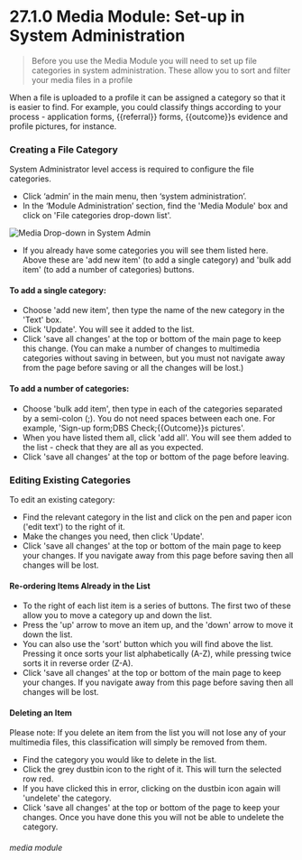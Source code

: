 # 27.1.0 Media Module: Set-up in System Administration

> Before you use the Media Module you will need to set up file categories in system administration. These allow you to sort and filter your media files in a profile



When a file is uploaded to a profile it can be assigned a category so that it is easier to find. For example, you could classify things according to your process - application forms, {{referral}} forms, {{outcome}}s evidence and profile pictures, for instance. 

### Creating a File Category

System Administrator level access is required to configure the file categories. 

- Click ‘admin’ in the main menu, then ‘system administration’.
- In the ‘Module Administration’ section, find the 'Media Module' box and click on 'File categories drop-down list'.

![Media Drop-down in System Admin](27.1.0a.png)

- If you already have some categories you will see them listed here. Above these are 'add new item' (to add a single category) and 'bulk add item' (to add a number of categories) buttons.  

#### To add a single category:
   - Choose 'add new item', then type the name of the new category in the 'Text' box.
   - Click 'Update'. You will see it added to the list.
   - Click 'save all changes' at the top or bottom of the main page to keep this change. (You can make a number of changes to multimedia categories without saving in between, but you must not navigate away from the page before saving or all the changes will be lost.)  
   
#### To add a number of categories:
   - Choose 'bulk add item', then type in each of the categories separated by a semi-colon (;). You do not need spaces between each one. For example, 'Sign-up form;DBS Check;{{Outcome}}s pictures'.
   - When you have listed them all, click 'add all'. You will see them added to the list - check that they are all as you expected.
   - Click 'save all changes' at the top or bottom of the page before leaving.
   
### Editing Existing Categories

To edit an existing category: 
- Find the relevant category in the list and click on the pen and paper icon ('edit text') to the right of it. 
- Make the changes you need, then click 'Update'.
- Click 'save all changes' at the top or bottom of the main page to keep your changes. If you navigate away from this page before saving then all changes will be lost.

#### Re-ordering Items Already in the List

- To the right of each list item is a series of buttons. The first two of these allow you to move a category up and down the list.
- Press the 'up' arrow to move an item up, and the 'down' arrow to move it down the list. 
- You can also use the 'sort' button which you will find above the list. Pressing it once sorts your list alphabetically (A-Z), while pressing twice sorts it in reverse order (Z-A). 
- Click 'save all changes' at the top or bottom of the main page to keep your changes. If you navigate away from this page before saving then all changes will be lost.

#### Deleting an Item

Please note: If you delete an item from the list you will not lose any of your multimedia files, this classification will simply be removed from them.
- Find the category you would like to delete in the list.
- Click the grey dustbin icon to the right of it. This will turn the selected row red. 
- If you have clicked this in error, clicking on the dustbin icon again will 'undelete' the category.
- Click 'save all changes' at the top or bottom of the page to keep your changes. Once you have done this you will not be able to undelete the category.


###### media module
